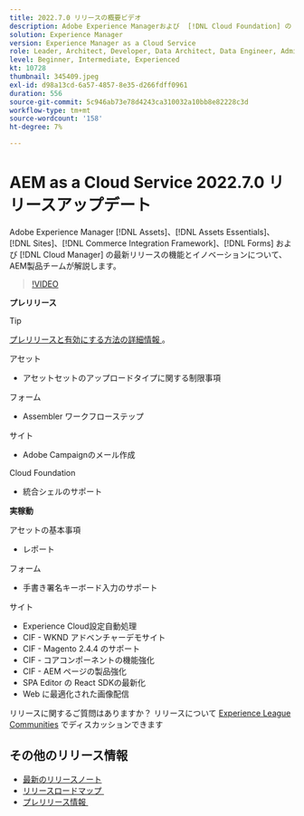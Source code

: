 ```yaml
---
title: 2022.7.0 リリースの概要ビデオ
description: Adobe Experience Managerおよび  [!DNL Cloud Foundation] の 2022-7-0 リリースの最新機能とイノベーションについ  [!DNL Assets Essentials], [!DNL Sites], [!DNL Screens], [!DNL Forms]  説明します。
solution: Experience Manager
version: Experience Manager as a Cloud Service
role: Leader, Architect, Developer, Data Architect, Data Engineer, Admin, User
level: Beginner, Intermediate, Experienced
kt: 10728
thumbnail: 345409.jpeg
exl-id: d98a13cd-6a57-4857-8e35-d266fdff0961
duration: 556
source-git-commit: 5c946ab73e78d4243ca310032a10bb8e82228c3d
workflow-type: tm+mt
source-wordcount: '158'
ht-degree: 7%

---
```


# AEM as a Cloud Service 2022.7.0 リリースアップデート

Adobe Experience Manager [!DNL Assets]、[!DNL Assets Essentials]、[!DNL Sites]、[!DNL Commerce Integration Framework]、[!DNL Forms] および [!DNL Cloud Manager] の最新リリースの機能とイノベーションについて、AEM製品チームが解説します。

>[!VIDEO](https://video.tv.adobe.com/v/3454197/?quality=12&learn=on&captions=jpn)

**プレリリース**

>[!TIP]
>
>[&#x200B; プレリリースと有効にする方法の詳細情報 &#x200B;](https://experienceleague.adobe.com/docs/experience-manager-cloud-service/content/release-notes/prerelease.html?lang=ja)。

アセット

* アセットセットのアップロードタイプに関する制限事項

フォーム

* Assembler ワークフローステップ

サイト

* Adobe Campaignのメール作成

Cloud Foundation

* 統合シェルのサポート

**実稼動**

アセットの基本事項

* レポート

フォーム

* 手書き署名キーボード入力のサポート

サイト

* Experience Cloud設定自動処理
* CIF - WKND アドベンチャーデモサイト
* CIF - Magento 2.4.4 のサポート
* CIF - コアコンポーネントの機能強化
* CIF - AEM ページの製品強化
* SPA Editor の React SDKの最新化
* Web に最適化された画像配信

リリースに関するご質問はありますか？  リリースについて [Experience League Communities](https://adobe.ly/3paYDAo) でディスカッションできます

## その他のリリース情報

* [最新のリリースノート](https://experienceleague.adobe.com/docs/experience-manager-cloud-service/content/release-notes/home.html?lang=ja)
* [&#x200B; リリースロードマップ &#x200B;](https://experienceleague.adobe.com/docs/experience-manager-release-information/aem-release-updates/update-releases-roadmap.html?lang=ja)
* [&#x200B; プレリリース情報 &#x200B;](https://experienceleague.adobe.com/docs/experience-manager-cloud-service/content/release-notes/prerelease.html?lang=ja)
